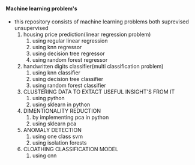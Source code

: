 #### Machine learning problem's 
- this repository consists of machine learning problems both suprevised
  unsupervised
  1. housing price prediction(linear regression problem)
      1. using regular linear regression
      2. using knn regressor
      3. using decision tree regressor
      4. using random forest regressor
  2. handwritten digits classifier(multi classification problem)
      1. using knn classifier
      2. using decision tree classifier
      3. using random forest classifier
  3.  CLUSTERING DATA TO EXTACT USEFUL INSIGHT'S FROM IT
      1. using python
      2. using sklearn in python
  4.  DIMENTIONALITY REDUCTION 
      1. by implementing pca in python
      2. using sklearn pca 
  5.  ANOMALY DETECTION
      1. using one class svm
      2. using isolation forests
  6.  CLOATHING CLASSIFICATION MODEL
      1. using cnn

      
